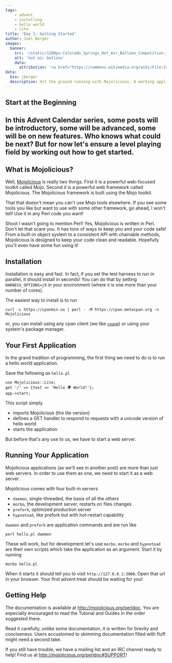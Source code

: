 ```yaml
---
tags:
    - advent
    - installing
    - hello world
    - lite
title: 'Day 1: Getting Started'
author: Joel Berger
images:
  banner:
    src: '/static/1280px-Colorado_Springs_Hot_Air_Balloon_Competition.jpg'
    alt: 'hot air ballons'
    data:
      attribution: '<a href="https://commons.wikimedia.org/wiki/File:Colorado_Springs_Hot_Air_Balloon_Competition.jpg">Image by DarlArthurS</a> licensed under the <a href="https://en.wikipedia.org/wiki/en:Creative_Commons" class="extiw" title="w:en:Creative Commons">Creative Commons</a> <a rel="nofollow" href="//creativecommons.org/licenses/by-sa/3.0/deed.en">Attribution-Share Alike 3.0 Unported</a> license.'
data:
  bio: jberger
  description: Hit the ground running with Mojolicious. A working application in minutes!
---
```

## Start at the Beginning

In this Advent Calendar series, some posts will be introductory, some will be advanced, some will be on new features.
Who knows what could be next?
But for now let's ensure a level playing field by working out how to get started.
---
## What is Mojolicious?

Well, [Mojolicious](http://mojolicious.org) is really two things.
First it is a powerful web-focused toolkit called Mojo.
Second it is a powerful web framework called Mojolicious.
The Mojolicious framework is built using the Mojo toolkit.

That that doesn't mean you can't use Mojo tools elsewhere.
If you see some tools you like but want to use with some other framework, go ahead, I won't tell!
Use it in any Perl code you want!

Shoot I wasn't going to mention Perl!
Yes, Mojolicious is written in Perl.
Don't let that scare you.
It has tons of ways to keep you and your code safe!
From a built-in object system to a consistent API with chainable methods, Mojolicious is designed to keep your code clean and readable.
Hopefully you'll even have some fun using it!

## Installation

Installation is easy and fast.
In fact, if you set the test harness to run in parallel, it should install in seconds!
You can do that by setting `HARNESS_OPTIONS=j9` in your environment (where `9` is one more than your number of cores).

The easiest way to install is to run

    curl -L https://cpanmin.us | perl - -M https://cpan.metacpan.org -n Mojolicious

or, you can install using any cpan client (we like [`cpanm`](https://metacpan.org/pod/App::cpanminus)) or using your system's package manager.

## Your First Application

In the grand tradition of programming, the first thing we need to do is to run a hello world application.

Save the following as `hello.pl`

    use Mojolicious::Lite;
    get '/' => {text => 'Hello 🌍 World!'};
    app->start;

This script simply

- imports Mojolicious (the lite version)
- defines a GET handler to respond to requests with a unicode version of hello world
- starts the application

But before that's any use to us, we have to start a web server.

## Running Your Application

Mojolicious applications (as we'll see in another post) are more than just web servers.
In order to use them as one, we need to start it as a web server.

Mojolicious comes with four built-in servers

- `daemon`, single-threaded, the basis of all the others
- `morbo`, the development server, restarts on files changes
- `prefork`, optimized production server
- `hypnotoad`, like prefork but with hot-restart capability

`daemon` and `prefork` are application commands and are run like

    perl hello.pl daemon

These will work, but for development let's use `morbo`.
`morbo` and `hypnotoad` are their own scripts which take the application as an argument.
Start it by running

    morbo hello.pl

When it starts it should tell you to visit `http://127.0.0.1:3000`.
Open that url in your browser.
Your first advent treat should be waiting for you!

## Getting Help

The documentation is available at <http://mojolicious.org/perldoc>.
You are especially encouraged to read the Tutorial and Guides in the order suggested there.

Read it carefully, unlike some documentation, it is written for brevity and conciseness.
Users accustomed to skimming documentation filled with fluff might need a second take.

If you still have trouble, we have a mailing list and an IRC channel ready to help!
Find us at <http://mojolicious.org/perldoc#SUPPORT>!


